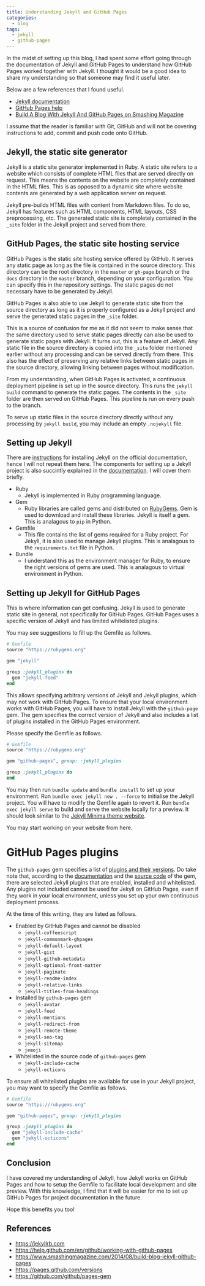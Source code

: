 ```yaml
---
title: Understanding Jekyll and GitHub Pages
categories: 
  - blog
tags:
  - jekyll
  - github-pages
---
```


In the midst of setting up this blog, I had spent some effort
going through the documentation of Jekyll and GitHub Pages
to understand how GitHub Pages worked together with Jekyll.
I thought it would be a good idea to share my understanding
so that someone may find it useful later.

Below are a few references that I found useful.

- [Jekyll documentation][jekyllrb]
- [GitHub Pages help][gh-pages]
- [Build A Blog With Jekyll And GitHub Pages on Smashing Magazine][smashingmagazine]

I assume that the reader is familiar with Git, GitHub
and will not be covering instructions to add, commit and push
code onto GitHub.

## Jekyll, the static site generator

Jekyll is a static site generator implemented in Ruby.
A static site refers to a website which consists of
complete HTML files that are served directly on request.
This means the contents on the website are completely
contained in the HTML files. This is as opposed to
a dynamic site where website contents are generated by a 
web application server on request.

Jekyll pre-builds HTML files with content from Markdown files.
To do so, Jekyll has features such as HTML components,
HTML layouts, CSS preprocessing, etc.
The generated static site is completely contained in the 
`_site` folder in the Jekyll project and served from there.

## GitHub Pages, the static site hosting service

GitHub Pages is the static site hosting service offered by GitHub.
It serves any static page as long as the file is contained in the
source directory. This directory can be the root directory
in the `master` or `gh-page` branch or the `docs` directory
in the `master` branch, depending on your configuration.
You can specify this in the repository settings.
The static pages do not necessary have to be generated by Jekyll.

GitHub Pages is also able to use Jekyll to generate static site
from the source directory as long as 
it is properly configured as a Jekyll project and 
serve the generated static pages in the `_site` folder.

This is a source of confusion for me 
as it did not seem to make sense that the same directory
used to serve static pages directly can also be
used to generate static pages with Jekyll.
It turns out, this is a feature of Jekyll.
Any static file in the source directory is copied
into the `_site` folder mentioned earlier without any processing
and can be served directly from there.
This also has the effect of preserving any relative links
between static pages in the source directory,
allowing linking between pages without modification.

From my understanding, when GitHub Pages is activated, 
a continuous deployment pipeline is set up in the source directory.
This runs the `jekyll build` command to generate the static pages.
The contents in the `_site` folder are then served on GitHub Pages.
This pipeline is run on every push to the branch.

To serve up static files in the source directory directly without
any processing by `jekyll build`, 
you may include an empty `.nojekyll` file.

## Setting up Jekyll

There are [instructions][jekyll-install] for installing Jekyll 
on the official documentation, hence I will not repeat them here.
The components for setting up a Jekyll project is also
succintly explained in the [documentation][jekyll-ruby].
I will cover them briefly.

- Ruby
  - Jekyll is implemented in Ruby programming language.
- Gem
  - Ruby libraries are called gems and distributed on [RubyGems].
    Gem is used to download and install these libraries.
    Jekyll is itself a gem. This is analagous to `pip` in Python.
- Gemfile
  - This file contains the list of gems required for a Ruby project.
    For Jekyll, it is also used to manage Jekyll plugins.
    This is analagous to the `requirements.txt` file in Python.
- Bundle
  - I understand this as the environment manager for Ruby,
    to ensure the right versions of gems are used.
    This is analagous to virtual environment in Python.

## Setting up Jekyll for GitHub Pages

This is where information can get confusing.
Jekyll is used to generate static site in general,
not specifically for GitHub Pages.
GitHub Pages uses a specific version of Jekyll
and has limited whitelisted plugins.

You may see suggestions to fill up the Gemfile as follows.

```ruby
# Gemfile
source "https://rubygems.org"

gem "jekyll"

group :jekyll_plugins do
  gem "jekyll-feed"
end
```

This allows specifying arbitrary versions of Jekyll
and Jekyll plugins, which may not work with GitHub Pages.
To ensure that your local environment works with GitHub Pages,
you will have to install Jekyll with the `github-page` gem.
The gem specifies the correct version of Jekyll and also 
includes a list of plugins installed in the GitHub Pages environment.

Please specify the Gemfile as follows.

```ruby
# Gemfile
source "https://rubygems.org"

gem "github-pages", group: :jekyll_plugins

group :jekyll_plugins do
end
```

You may then run `bundle update` and `bundle install`
to set up your environment. 
Run `bundle exec jekyll new . --force` to initialise
the Jekyll project.
You will have to modify the Gemfile again to revert it.
Run `bundle exec jekyll serve` to build and serve the
website locally for a preview. It should look similar to
the [Jekyll Minima theme website][jekyll-minima].

You may start working on your website from here.

# GitHub Pages plugins

The `github-pages` gem specifies 
a list of [plugins and their versions][gh-pages-versions].
Do take note that, according to the [documentation][gh-pages-docs]
and the [source code][gh-pages-repo] of the gem, there are selected
Jekyll plugins that are enabled, installed and whitelisted.
Any plugins not included cannot be used for Jekyll on GitHub Pages,
even if they work in your local environment, 
unless you set up your own continuous deployment process.

At the time of this writing, they are listed as follows.

- Enabled by GitHub Pages and cannot be disabled
  - `jekyll-coffeescript`
  - `jekyll-commonmark-ghpages`
  - `jekyll-default-layout`
  - `jekyll-gist`
  - `jekyll-github-metadata`
  - `jekyll-optional-front-matter`
  - `jekyll-paginate`
  - `jekyll-readme-index`
  - `jekyll-relative-links`
  - `jekyll-titles-from-headings`
- Installed by `github-pages` gem
  - `jekyll-avatar`
  - `jekyll-feed`
  - `jekyll-mentions`
  - `jekyll-redirect-from`
  - `jekyll-remote-theme`
  - `jekyll-seo-tag`
  - `jekyll-sitemap`
  - `jemoji`
- Whitelisted in the source code of `github-pages` gem
  - `jekyll-include-cache`
  - `jekyll-octicons`

To ensure all whitelisted plugins are available for use in your
Jekyll project, you may want to specify the Gemfile as follows.

```ruby
# Gemfile
source "https://rubygems.org"

gem "github-pages", group: :jekyll_plugins

group :jekyll_plugins do
  gem "jekyll-include-cache"
  gem "jekyll-octicons"
end
```

## Conclusion

I have covered my understanding of Jekyll, 
how Jekyll works on GitHub Pages and
how to setup the Gemfile to facilitate local development
and site preview. With this knowledge, 
I find that it will be easier for me to set up 
GitHub Pages for project documentation in the future.

Hope this benefits you too!

## References

- https://jekyllrb.com
- https://help.github.com/en/github/working-with-github-pages
- https://www.smashingmagazine.com/2014/08/build-blog-jekyll-github-pages
- https://pages.github.com/versions
- https://github.com/github/pages-gem

[jekyllrb]: https://jekyllrb.com
[gh-pages]: https://help.github.com/en/github/working-with-github-pages
[smashingmagazine]: https://www.smashingmagazine.com/2014/08/build-blog-jekyll-github-pages
[jekyll-install]: https://jekyllrb.com/docs/installation
[jekyll-ruby]: https://jekyllrb.com/docs/ruby-101
[rubygems]: https://rubygems.org
[jekyll-minima]: https://jekyll.github.io/minima
[gh-pages-repo]: https://github.com/github/pages-gem
[gh-pages-versions]: https://pages.github.com/versions
[gh-pages-docs]: https://help.github.com/en/github/working-with-github-pages/about-github-pages-and-jekyll
